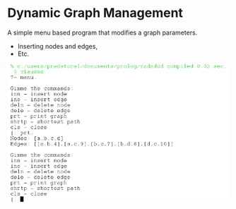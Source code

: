 # Dynamic Graph Management

A simple menu based program that modifies a graph parameters.
* Inserting nodes and edges,
* Etc.

![alt text](https://github.com/andrei-voia/dynamic_graph_management/blob/master/example.png "working ex")
